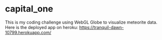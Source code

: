 # capital_one
This is my coding challenge using WebGL Globe to visualize meteorite data.
Here is the deployed app on heroku: https://tranquil-dawn-10799.herokuapp.com/
